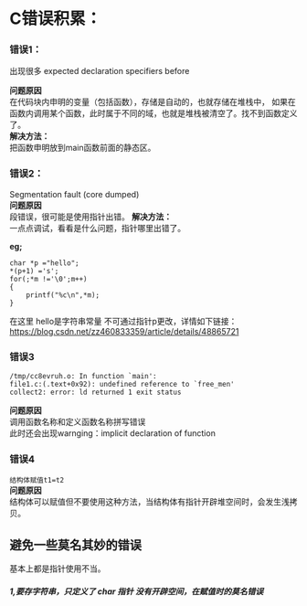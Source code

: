 # C错误积累：
### 错误1：
出现很多 expected declaration specifiers before<br>

__问题原因__<br>
在代码块内申明的变量（包括函数），存储是自动的，也就存储在堆栈中，
如果在函数内调用某个函数，此时属于不同的域，也就是堆栈被清空了。找不到函数定义了。<br>
__解决方法：__<br>
把函数申明放到main函数前面的静态区。<br>

### 错误2：
Segmentation fault (core dumped)<br>
__问题原因__<br>
段错误，很可能是使用指针出错。
__解决方法：__<br>
一点点调试，看看是什么问题，指针哪里出错了。<br>

__eg;__<br>
```
char *p ="hello";
*(p+1) ='s';
for(;*m !='\0';m++)
{
    printf("%c\n",*m);
}
```
在这里 hello是字符串常量 不可通过指针p更改，详情如下链接：<br>
https://blog.csdn.net/zz460833359/article/details/48865721<br>

### 错误3
```
/tmp/cc8evruh.o: In function `main':
file1.c:(.text+0x92): undefined reference to `free_men'
collect2: error: ld returned 1 exit status
```
__问题原因__<br>
调用函数名称和定义函数名称拼写错误<br>
此时还会出现warnging：implicit declaration of function<br>

### 错误4
``结构体赋值t1=t2``<br>
__问题原因__<br>
结构体可以赋值但不要使用这种方法，当结构体有指针开辟堆空间时，会发生浅拷贝。<br>
## 避免一些莫名其妙的错误
基本上都是指针使用不当。<br>
##### 1,要存字符串，只定义了 char 指针 没有开辟空间，在赋值时的莫名错误

